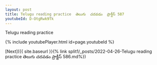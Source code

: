 ```yaml
---
layout: post
title: Telugu reading practice  తెలుగు  చదవడం  ప్రాక్టీస్ 587
youtubeId: D-OtgRwk9Tk
---
```

 
 
Telugu reading practice
 
 
 
 
 


{% include youtubePlayer.html id=page.youtubeId %}
 
[Next]({{ site.baseurl }}{% link  split1/_posts/2022-04-26-Telugu reading practice  తెలుగు  చదవడం  ప్రాక్టీస్ 586.md%})
 
